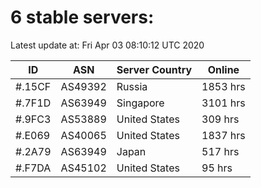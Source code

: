 # 6 stable servers:

Latest update at: Fri Apr 03 08:10:12 UTC 2020

| ID | ASN | Server Country | Online |
| -- | --- | -------------- | ------ |
| #.15CF | AS49392 | Russia | 1853 hrs |
| #.7F1D | AS63949 | Singapore | 3101 hrs |
| #.9FC3 | AS53889 | United States | 309 hrs |
| #.E069 | AS40065 | United States | 1837 hrs |
| #.2A79 | AS63949 | Japan | 517 hrs |
| #.F7DA | AS45102 | United States | 95 hrs |

